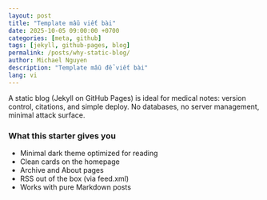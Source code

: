 ```yaml
---
layout: post
title: "Template mẫu viết bài"
date: 2025-10-05 09:00:00 +0700
categories: [meta, github]
tags: [jekyll, github-pages, blog]
permalink: /posts/why-static-blog/
author: Michael Nguyen
description: "Template mẫu để viết bài"
lang: vi
---
```

A static blog (Jekyll on GitHub Pages) is ideal for medical notes: version control, citations, and simple deploy. No databases, no server management, minimal attack surface.

### What this starter gives you
- Minimal dark theme optimized for reading
- Clean cards on the homepage
- Archive and About pages
- RSS out of the box (via feed.xml)
- Works with pure Markdown posts
